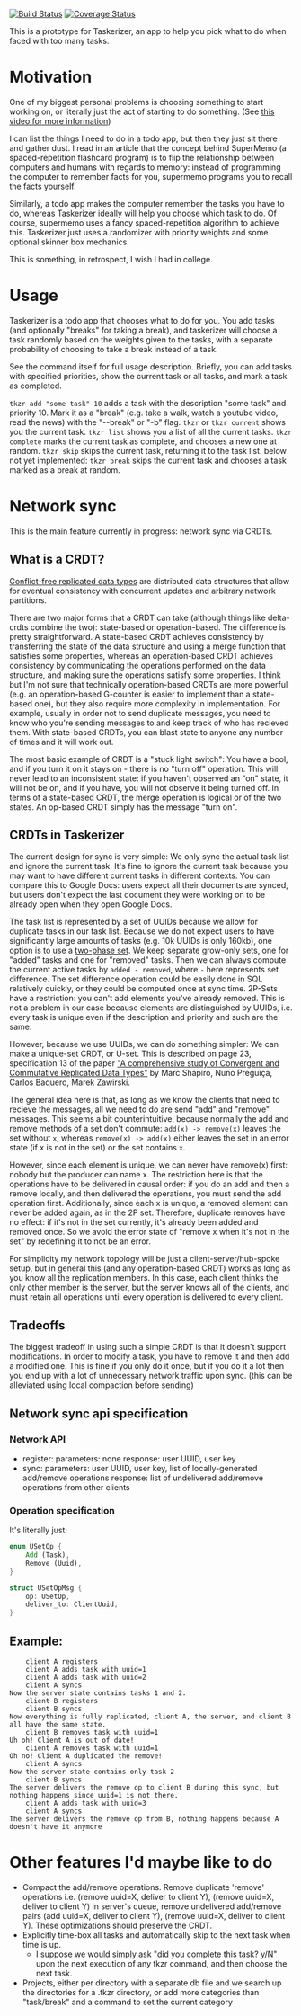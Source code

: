 [![Build Status](https://travis-ci.org/boustrophedon/taskerizer.svg?branch=master)](https://travis-ci.org/boustrophedon/taskerizer) [![Coverage Status](https://coveralls.io/repos/github/boustrophedon/taskerizer/badge.svg?branch=master)](https://coveralls.io/github/boustrophedon/taskerizer?branch=master)

This is a prototype for Taskerizer, an app to help you pick what to do when faced with too many tasks.

# Motivation

One of my biggest personal problems is choosing something to start working on, or literally just the act of starting to do something. (See [this video for more information](https://www.youtube.com/watch?v=_Nz9-6Mp614))

I can list the things I need to do in a todo app, but then they just sit there and gather dust. I read in an article that the concept behind SuperMemo (a spaced-repetition flashcard program) is to flip the relationship between computers and humans with regards to memory: instead of programming the computer to remember facts for you, supermemo programs you to recall the facts yourself.

Similarly, a todo app makes the computer remember the tasks you have to do, whereas Taskerizer ideally will help you choose which task to do. Of course, supermemo uses a fancy spaced-repetition algorithm to achieve this. Taskerizer just uses a randomizer with priority weights and some optional skinner box mechanics.

This is something, in retrospect, I wish I had in college.

# Usage

Taskerizer is a todo app that chooses what to do for you. You add tasks (and optionally "breaks" for taking a break), and taskerizer will choose a task randomly based on the weights given to the tasks, with a separate probability of choosing to take a break instead of a task.

See the command itself for full usage description. Briefly, you can add tasks with specified priorities, show the current task or all tasks, and mark a task as completed.

`tkzr add "some task" 10` adds a task with the description "some task" and priority 10. Mark it as a "break" (e.g. take a walk, watch a youtube video, read the news) with the "--break" or "-b" flag.
`tkzr` or `tkzr current` shows you the current task. 
`tkzr list` shows you a list of all the current tasks.
`tkzr complete` marks the current task as complete, and chooses a new one at random.
`tkzr skip` skips the current task, returning it to the task list.
below not yet implemented:
`tkzr break` skips the current task and chooses a task marked as a break at random.

# Network sync

This is the main feature currently in progress: network sync via CRDTs.

## What is a CRDT?
[Conflict-free replicated data types](https://en.wikipedia.org/wiki/Conflict-free_replicated_data_type) are distributed data structures that allow for eventual consistency with concurrent updates and arbitrary network partitions.

There are two major forms that a CRDT can take (although things like delta-crdts combine the two): state-based or operation-based. The difference is pretty straightforward. A state-based CRDT achieves consistency by transferring the state of the data structure and using a merge function that satisfies some properties, whereas an operation-based CRDT achieves consistency by communicating the operations performed on the data structure, and making sure the operations satisfy some properties. I think but I'm not sure that technically operation-based CRDTs are more powerful (e.g. an operation-based G-counter is easier to implement than a state-based one), but they also require more complexity in implementation. For example, usually in order not to send duplicate messages, you need to know who you're sending messages to and keep track of who has recieved them. With state-based CRDTs, you can blast state to anyone any number of times and it will work out.

The most basic example of CRDT is a "stuck light switch": You have a bool, and if you turn it on it stays on - there is no "turn off" operation. This will never lead to an inconsistent state: if you haven't observed an "on" state, it will not be on, and if you have, you will not observe it being turned off. In terms of a state-based CRDT, the merge operation is logical or of the two states. An op-based CRDT simply has the message "turn on".

## CRDTs in Taskerizer

The current design for sync is very simple: We only sync the actual task list and ignore the current task. It's fine to ignore the current task because you may want to have different current tasks in different contexts. You can compare this to Google Docs: users expect all their documents are synced, but users don't expect the last document they were working on to be already open when they open Google Docs.

The task list is represented by a set of UUIDs because we allow for duplicate tasks in our task list. Because we do not expect users to have significantly large amounts of tasks (e.g. 10k UUIDs is only 160kb), one option is to use a [two-phase set](https://en.wikipedia.org/wiki/Conflict-free_replicated_data_type#2P-Set_(Two-Phase_Set)). We keep separate grow-only sets, one for "added" tasks and one for "removed" tasks. Then we can always compute the current active tasks by `added - removed`, where `-` here represents set difference. The set difference operation could be easily done in SQL relatively quickly, or they could be computed once at sync time. 2P-Sets have a restriction: you can't add elements you've already removed. This is not a problem in our case because elements are distinguished by UUIDs, i.e. every task is unique even if the description and priority and such are the same.

However, because we use UUIDs, we can do something simpler: We can make a unique-set CRDT, or U-set. This is described on page 23, specification 13 of the paper ["A comprehensive study of Convergent and Commutative Replicated Data Types"](https://hal.inria.fr/inria-00555588/document) by Marc Shapiro, Nuno Preguiça, Carlos Baquero, Marek Zawirski.

The general idea here is that, as long as we know the clients that need to recieve the messages, all we need to do are send "add" and "remove" messages. This seems a bit counterintuitive, because normally the add and remove methods of a set don't commute: `add(x) -> remove(x)` leaves the set without `x`, whereas `remove(x) -> add(x)` either leaves the set in an error state (if x is not in the set) or the set contains `x`.

However, since each element is unique, we can never have remove(x) first: nobody but the producer can name x. The restriction here is that the operations have to be delivered in causal order: if you do an add and then a remove locally, and then delivered the operations, you must send the add operation first. Additionally, since each x is unique, a removed element can never be added again, as in the 2P set. Therefore, duplicate removes have no effect: if it's not in the set currently, it's already been added and removed once. So we avoid the error state of "remove x when it's not in the set" by redefining it to not be an error.

For simplicity my network topology will be just a client-server/hub-spoke setup, but in general this (and any operation-based CRDT) works as long as you know all the replication members. In this case, each client thinks the only other member is the server, but the server knows all of the clients, and must retain all operations until every operation is delivered to every client.

## Tradeoffs

The biggest tradeoff in using such a simple CRDT is that it doesn't support modifications. In order to modify a task, you have to remove it and then add a modified one. This is fine if you only do it once, but if you do it a lot then you end up with a lot of unnecessary network traffic upon sync. (this can be alleviated using local compaction before sending)

## Network sync api specification

### Network API

- register:
	parameters: none
	response: user UUID, user key
- sync:
	parameters: user UUID, user key, list of locally-generated add/remove operations
	response: list of undelivered add/remove operations from other clients

### Operation specification

It's literally just:

```rust
enum USetOp {
	Add (Task),
	Remove (Uuid),
}

struct USetOpMsg {
	op: USetOp,
	deliver_to: ClientUuid,
}
```


## Example:

```
	client A registers
	client A adds task with uuid=1
	client A adds task with uuid=2
	client A syncs
Now the server state contains tasks 1 and 2.
	client B registers
	client B syncs
Now everything is fully replicated, client A, the server, and client B all have the same state.
	client B removes task with uuid=1
Uh oh! Client A is out of date!
	client A removes task with uuid=1
Oh no! Client A duplicated the remove!
	client A syncs
Now the server state contains only task 2
	client B syncs
The server delivers the remove op to client B during this sync, but nothing happens since uuid=1 is not there.
	client A adds task with uuid=3
	client A syncs
The server delivers the remove op from B, nothing happens because A doesn't have it anymore
```

# Other features I'd maybe like to do

- Compact the add/remove operations. Remove duplicate 'remove' operations i.e. (remove uuid=X, deliver to client Y), (remove uuid=X, deliver to client Y) in server's queue, remove undelivered add/remove pairs (add uuid=X, deliver to client Y), (remove uuid=X, deliver to client Y). These optimizations should preserve the CRDT.
- Explicitly time-box all tasks and automatically skip to the next task when time is up.
	- I suppose we would simply ask "did you complete this task? y/N" upon the next execution of any tkzr command, and then choose the next task.
- Projects, either per directory with a separate db file and we search up the directories for a .tkzr directory, or add more categories than "task/break" and a command to set the current category
